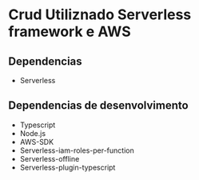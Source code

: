 # Crud Utiliznado Serverless framework e AWS

## Dependencias
- Serverless

## Dependencias de desenvolvimento
- Typescript
- Node.js
- AWS-SDK
- Serverless-iam-roles-per-function
- Serverless-offline
- Serverless-plugin-typescript
